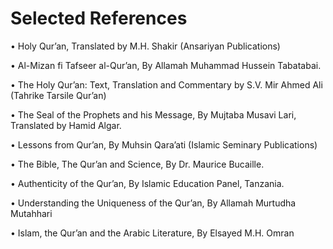 Selected References
===================

• Holy Qur’an, Translated by M.H. Shakir (Ansariyan Publications)

• Al-Mizan fi Tafseer al-Qur’an, By Allamah Muhammad Hussein Tabatabai.

• The Holy Qur’an: Text, Translation and Commentary by S.V. Mir Ahmed
Ali (Tahrike Tarsile Qur’an)

• The Seal of the Prophets and his Message, By Mujtaba Musavi Lari,
Translated by Hamid Algar.

• Lessons from Qur’an, By Muhsin Qara’ati (Islamic Seminary
Publications)

• The Bible, The Qur’an and Science, By Dr. Maurice Bucaille.

• Authenticity of the Qur’an, By Islamic Education Panel, Tanzania.

• Understanding the Uniqueness of the Qur’an, By Allamah Murtudha
Mutahhari

• Islam, the Qur’an and the Arabic Literature, By Elsayed M.H. Omran


